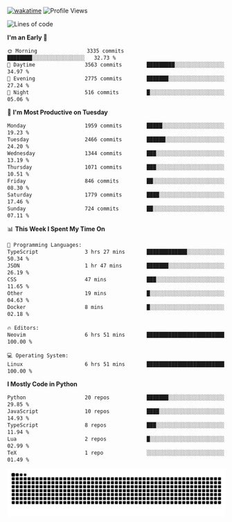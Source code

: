 [![wakatime](https://wakatime.com/badge/user/b920b284-3cde-4cd4-b72e-f7f22d050b16.svg)](https://wakatime.com/@b920b284-3cde-4cd4-b72e-f7f22d050b16)
![Profile Views](http://img.shields.io/badge/Profile%20Views-4586-blue)
<!--START_SECTION:waka-->
![Lines of code](https://img.shields.io/badge/From%20Hello%20World%20I%27ve%20Written-9.1%20million%20lines%20of%20code-blue)

**I'm an Early 🐤** 

```text
🌞 Morning                3335 commits        ████████░░░░░░░░░░░░░░░░░   32.73 % 
🌆 Daytime                3563 commits        █████████░░░░░░░░░░░░░░░░   34.97 % 
🌃 Evening                2775 commits        ███████░░░░░░░░░░░░░░░░░░   27.24 % 
🌙 Night                  516 commits         █░░░░░░░░░░░░░░░░░░░░░░░░   05.06 % 
```
📅 **I'm Most Productive on Tuesday** 

```text
Monday                   1959 commits        █████░░░░░░░░░░░░░░░░░░░░   19.23 % 
Tuesday                  2466 commits        ██████░░░░░░░░░░░░░░░░░░░   24.20 % 
Wednesday                1344 commits        ███░░░░░░░░░░░░░░░░░░░░░░   13.19 % 
Thursday                 1071 commits        ███░░░░░░░░░░░░░░░░░░░░░░   10.51 % 
Friday                   846 commits         ██░░░░░░░░░░░░░░░░░░░░░░░   08.30 % 
Saturday                 1779 commits        ████░░░░░░░░░░░░░░░░░░░░░   17.46 % 
Sunday                   724 commits         ██░░░░░░░░░░░░░░░░░░░░░░░   07.11 % 
```


📊 **This Week I Spent My Time On** 

```text
💬 Programming Languages: 
TypeScript               3 hrs 27 mins       █████████████░░░░░░░░░░░░   50.34 % 
JSON                     1 hr 47 mins        ███████░░░░░░░░░░░░░░░░░░   26.19 % 
CSS                      47 mins             ███░░░░░░░░░░░░░░░░░░░░░░   11.65 % 
Other                    19 mins             █░░░░░░░░░░░░░░░░░░░░░░░░   04.63 % 
Docker                   8 mins              █░░░░░░░░░░░░░░░░░░░░░░░░   02.18 % 

🔥 Editors: 
Neovim                   6 hrs 51 mins       █████████████████████████   100.00 % 

💻 Operating System: 
Linux                    6 hrs 51 mins       █████████████████████████   100.00 % 
```

**I Mostly Code in Python** 

```text
Python                   20 repos            ███████░░░░░░░░░░░░░░░░░░   29.85 % 
JavaScript               10 repos            ████░░░░░░░░░░░░░░░░░░░░░   14.93 % 
TypeScript               8 repos             ███░░░░░░░░░░░░░░░░░░░░░░   11.94 % 
Lua                      2 repos             █░░░░░░░░░░░░░░░░░░░░░░░░   02.99 % 
TeX                      1 repo              ░░░░░░░░░░░░░░░░░░░░░░░░░   01.49 % 
```




<!--END_SECTION:waka-->
![Snake animation](https://raw.githubusercontent.com/timmypidashev/timmypidashev/main/commits.svg)
